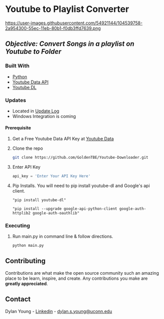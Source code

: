 # ****Youtube to Playlist Converter****
https://user-images.githubusercontent.com/54921144/104539758-2a954300-55ec-11eb-80b1-f0db3ffd7639.png
## ***Objective: Convert Songs in a playlist on Youtube to Folder***

### Built With

* [Python](https://www.python.org/)
* [Youtube Data API](https://developers.google.com/youtube/v3/docs/)
* [Youtube DL](https://github.com/ytdl-org/youtube-dl/blob/master/README.md#readme)

### Updates 
* Located in [Update Log](https://github.com/GoldenTBE/Youtube-Downloader/blob/master/update_log.md)
* Windows Integration is coming     

#### ****Prerequisite****
1. Get a Free Youtube Data API Key at [Youtube Data](https://developers.google.com/youtube/v3/getting-started)

2. Clone the repo
   ```sh
   git clone https://github.com/GoldenTBE/Youtube-Downloader.git
   ```
3. Enter API Key
    ```py
    api_key = 'Enter Your API Key Here'
    ```
4. Pip Installs. You will need to pip install youtube-dl and Google's api client. 
    ```
    "pip install youtube-dl"
    
    "pip install --upgrade google-api-python-client google-auth-httplib2 google-auth-oauthlib"
    ```
### ****Executing****
1. Run main.py in command line & follow directions. 
    ```py
    python main.py
    ```     
<!-- CONTRIBUTING -->
## Contributing

Contributions are what make the open source community such an amazing place to be learn, inspire, and create. Any contributions you make are **greatly appreciated**.

<!-- CONTACT -->
## Contact

Dylan Young - [Linkedin](https://www.linkedin.com/in/dylan-young-1a565a1b7/) - dylan.s.young@uconn.edu


